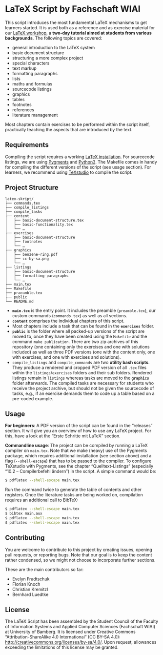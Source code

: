 # LaTeX Script by Fachschaft WIAI

This script introduces the most fundamental LaTeX mechanisms to get learners started. It is used both as a reference and as exercise material for our [LaTeX workshop](https://wiai.stuve-bamberg.de/latex-weekend), a **two-day tutorial aimed at students from various backgrounds**. The following topics are covered:

* general introduction to the LaTeX system 
* basic document structure
* structuring a more complex project
* special characters
* text markup
* formatting paragraphs
* lists
* maths and formulas
* sourcecode listings
* graphics
* tables
* footnotes
* references
* literature management

Most chapters contain exercises to be performed within the script itself, practically teaching the aspects that are introduced by the text.

## Requirements

Compiling the script requires a working [LaTeX installation](https://tug.org/texlive/).
For sourcecode listings, we are using [Pygments](https://pygments.org/) and [Python3](https://www.python.org/).
The Makefile comes in handy for compiling the different versions of the script (see usage section).
For learners, we recommend using [TeXstudio](https://www.texstudio.org/) to compile the script.

## Project Structure

```
latex-skript/
├── commands.tex
├── compile_listings
├── compile_tasks
├── content
│   ├── basic-document-structure.tex
│   ├── basic-functionality.tex
│   └── …
├── exercises
│   ├── basic-document-structure
│   ├── footnotes
│   └── …
├── graphics
│   ├── benzene-ring.pdf
│   ├── cc-by-sa.png
│   └── …
├── listings
│   ├── basic-document-structure
│   ├── formatting-paragraphs
│   └── …
├── main.tex
├── Makefile
├── praeamble.tex
├── public
└── README.md
```

* **`main.tex`** is the entry point. It includes the preamble (`preamble.tex`), our custom commands (`commands.tex`) as well as all sections.
* **`content`** comprises the individual chapters of this script.
* Most chapters include a task that can be found in the **`exercises`** folder.
* **`public`** is the folder where all packed-up versions of the script are moved to, once they have been created using the `Makefile` and the command `make publication`. There are two zip archives of this repository (one containing only the exercises and one with solutions included) as well as three PDF versions (one with the content only, one with exercises, and one with exercises and solutions).
* `compile_listings` and `compile_commands` are two **utility bash scripts**. They produce a rendered and cropped PDF version of all `.tex` files within the `listings`/`exercises` folders and their sub folders. Rendered listings remain in `listings` whereas tasks are moved to the **`graphics`** folder afterwards. The compiled tasks are necessary for students who receive the project archive, but should not be given the sourcecode of tasks, e.g., if an exercise demands them to code up a table based on a pre-coded example.

## Usage

**For beginners**: A PDF version of the script can be found in the “releases” section. It will give you an overview of how to use any LaTeX project. For this, have a look at the “Erste Schritte mit LaTeX” section.

**Commandline usage**: The project can be compiled by running a LaTeX compiler on `main.tex`. Note that we make (heavy) use of the Pygments package, which requires additional installation (see section above) and a flag (`--shell-escape`) that has to be passed to the compiler. To configure TeXstudio with Pygments, see the chapter “Quelltext-Listings” (especially “10.2 – Compilerbefehl ändern”) in the script. A simple command would be:

```sh
$ pdflatex --shell-escape main.tex
```

Run the command twice to generate the table of contents and other registers. Once the literature tasks are being worked on, compilation requires an additional call to BibTeX:

```sh
$ pdflatex --shell-escape main.tex
$ bibtex main.aux
$ pdflatex --shell-escape main.tex
$ pdflatex --shell-escape main.tex
```

## Contributing

You are welcome to contribute to this project by creating issues, opening pull requests, or reporting bugs. Note that our goal is to keep the content rather condensed, so we might not choose to incorporate further sections.

These are the main contributors so far:
* Evelyn Fradtschuk
* Florian Knoch
* Christian Kremitzl
* Bernhard Luedtke

## License

The LaTeX Script has been assembled by the Student Council of the Faculty of Information Systems and Applied Computer Sciences (Fachschaft WIAI) at University of Bamberg. It is licensed under Creative Commons “Attribution-ShareAlike 4.0 International” (CC BY-SA 4.0): http://creativecommons.org/licenses/by-sa/4.0/. Upon request, allowances exceeding the limitations of this license may be granted.
